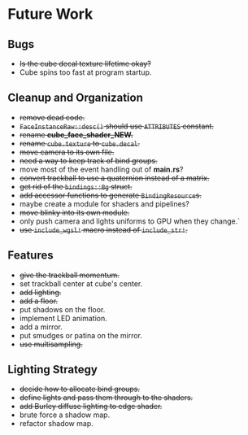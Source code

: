 # Future Work

## Bugs

 * ~~Is the cube decal texture lifetime okay?~~
 * Cube spins too fast at program startup.

## Cleanup and Organization

 * ~~remove dead code.~~
 * ~~`FaceInstanceRaw::desc()` should use `ATTRIBUTES` constant.~~
 * ~~rename **cube_face_shader_NEW.**~~
 * ~~rename `cube.texture` to `cube.decal`.~~
 * ~~move camera to its own file.~~
 * ~~need a way to keep track of bind groups.~~
 * move most of the event handling out of **main.rs**?
 * ~~convert trackball to use a quaternion instead of a matrix.~~
 * ~~get rid of the `bindings::Bg` struct.~~
 * ~~add accessor functions to generate `BindingResource`s.~~
 * maybe create a module for shaders and pipelines?
 * ~~move blinky into its own module.~~
 * only push camera and lights uniforms to GPU when they change.`
 * ~~use `include_wgsl!` macro instead of `include_str!`.~~

## Features

 * ~~give the trackball momentum.~~
 * set trackball center at cube's center.
 * ~~add lighting.~~
 * ~~add a floor.~~
 * put shadows on the floor.
 * implement LED animation.
 * add a mirror.
 * put smudges or patina on the mirror.
 * ~~use multisampling.~~

## Lighting Strategy

 * ~~decide how to allocate bind groups.~~
 * ~~define lights and pass them through to the shaders.~~
 * ~~add Burley diffuse lighting to edge shader.~~
 * brute force a shadow map.
 * refactor shadow map.
